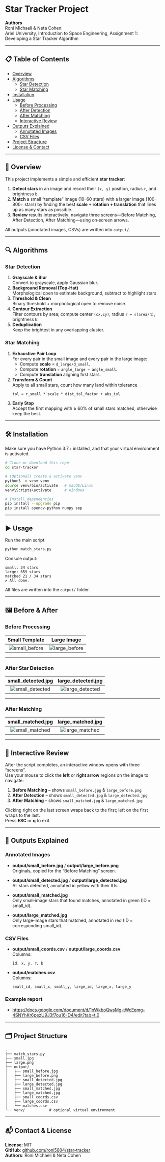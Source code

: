 # Star Tracker Project

**Authors**  
Roni Michaeli & Neta Cohen  
Ariel University, Introduction to Space Engineering, Assignment 1: Developing a Star Tracker Algorithm

---

## 📋 Table of Contents

- [Overview](#overview)  
- [Algorithms](#algorithms)  
  - [Star Detection](#star-detection)  
  - [Star Matching](#star-matching)  
- [Installation](#installation)  
- [Usage](#usage)  
  - [Before Processing](#before-processing)  
  - [After Detection](#after-detection)  
  - [After Matching](#after-matching)  
  - [Interactive Review](#interactive-review)  
- [Outputs Explained](#outputs-explained)  
  - [Annotated Images](#annotated-images)  
  - [CSV Files](#csv-files)  
- [Project Structure](#project-structure)  
- [License & Contact](#license--contact)  

---

## 📝 Overview

This project implements a simple and efficient **star tracker**:

1. **Detect stars** in an image and record their `(x, y)` position, radius `r`, and brightness `b`.  
2. **Match** a small “template” image (10–60 stars) with a larger image (100–800+ stars) by finding the best **scale + rotation + translation** that lines up as many stars as possible.  
3. **Review** results interactively: navigate three screens—Before Matching, After Detection, After Matching—using on‑screen arrows.

All outputs (annotated images, CSVs) are written into `output/`.

---

## 🔍 Algorithms

### Star Detection

1. **Grayscale & Blur**  
   Convert to grayscale, apply Gaussian blur.  
2. **Background Removal (Top‑Hat)**  
   Morphological open to estimate background, subtract to highlight stars.  
3. **Threshold & Clean**  
   Binary threshold + morphological open to remove noise.  
4. **Contour Extraction**  
   Filter contours by area; compute center `(cx,cy)`, radius `r = √(area/π)`, brightness `b`.  
5. **Deduplication**  
   Keep the brightest in any overlapping cluster.  

### Star Matching

1. **Exhaustive Pair Loop**  
   For every pair in the small image and every pair in the large image:  
   - Compute **scale** = `d_large/d_small`.  
   - Compute **rotation** = `angle_large − angle_small`.  
   - Compute **translation** aligning first stars.  
2. **Transform & Count**  
   Apply to all small stars, count how many land within tolerance  
   ```
   tol = r_small * scale * dist_tol_factor + abs_tol
   ```  
3. **Early Stop**  
   Accept the first mapping with ≥ 60% of small stars matched, otherwise keep the best.

---

## 🛠️ Installation

Make sure you have Python 3.7+ installed, and that your virtual environment is activated.

```bash
# Clone or download this repo
cd star-tracker

# (Optional) create & activate venv
python3 -m venv venv
source venv/bin/activate   # macOS/Linux
venv\Scripts\activate      # Windows

# Install dependencies
pip install --upgrade pip
pip install opencv-python numpy sep
```

---

## ▶️ Usage

Run the main script:

```bash
python match_stars.py
```

Console output:

```
small: 34 stars
large: 659 stars
matched 21 / 34 stars
✔ All done.
```

All files are written into the `output/` folder.

---

## 🖼️ Before & After

### Before Processing

| Small Template                           | Large Image                          |
|:----------------------------------------:|:------------------------------------:|
| ![small_before](output/small_before.jpg) | ![large_before](output/large_before.png) |

---

### After Star Detection

| small_detected.jpg                         | large_detected.jpg                         |
|:------------------------------------------:|:------------------------------------------:|
| ![small_detected](output/small_detected.jpg) | ![large_detected](output/large_detected.jpg) |

---

### After Matching

| small_matched.jpg                           | large_matched.jpg                           |
|:-------------------------------------------:|:-------------------------------------------:|
| ![small_matched](output/small_matched.jpg)   | ![large_matched](output/large_matched.jpg)   |

---

## 🔄 Interactive Review

After the script completes, an interactive window opens with three “screens”.  
Use your mouse to click the **left** or **right arrow** regions on the image to navigate:

1. **Before Matching** – shows `small_before.jpg` & `large_before.png`  
2. **After Detection** – shows `small_detected.jpg` & `large_detected.jpg`  
3. **After Matching** – shows `small_matched.jpg` & `large_matched.jpg`  

Clicking right on the last screen wraps back to the first; left on the first wraps to the last.  
Press **ESC** or **q** to exit.

---

## 📂 Outputs Explained

### Annotated Images

- **output/small_before.jpg** / **output/large_before.png**  
  Originals, copied for the “Before Matching” screen.  

- **output/small_detected.jpg** / **output/large_detected.jpg**  
  All stars detected, annotated in yellow with their IDs.  

- **output/small_matched.jpg**  
  Only small‐image stars that found matches, annotated in green (ID = small_id).  

- **output/large_matched.jpg**  
  Only large‐image stars that matched, annotated in red (ID = corresponding small_id).  

### CSV Files

- **output/small_coords.csv** / **output/large_coords.csv**  
  Columns:  
  ```
  id, x, y, r, b
  ```  
- **output/matches.csv**  
  Columns:  
  ```
  small_id, small_x, small_y, large_id, large_x, large_y
  ```
### Example report
- https://docs.google.com/document/d/1pWkboQwsMg-tWcEqmg-4SNYhKr6pezU9J3f7ou16-D4/edit?tab=t.0
---

## 🗂️ Project Structure

```
.
├── match_stars.py
├── small.jpg
├── large.png
├── output/
│   ├── small_before.jpg
│   ├── large_before.png
│   ├── small_detected.jpg
│   ├── large_detected.jpg
│   ├── small_matched.jpg
│   ├── large_matched.jpg
│   ├── small_coords.csv
│   ├── large_coords.csv
│   └── matches.csv
└── venv/           # optional virtual environment
```

---

## 📬 Contact & License

**License**: MIT  
**GitHub**: [github.com/roni5604/star-tracker](https://github.com/roni5604/ex1)  
**Authors**: Roni Michaeli & Neta Cohen  
